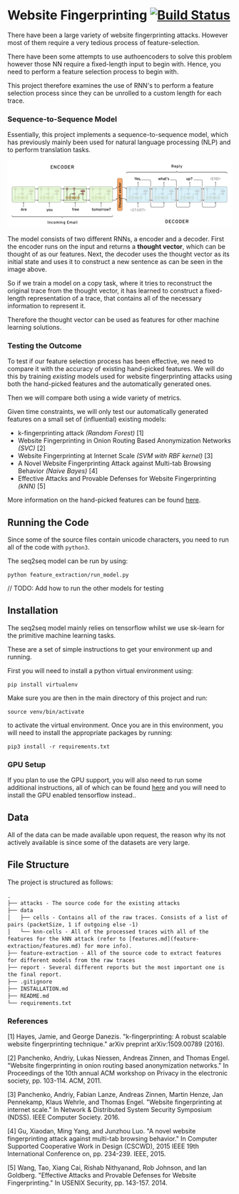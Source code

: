 # Website Fingerprinting [![Build Status](https://travis-ci.com/AxelGoetz/website-fingerprinting.svg?token=MDrK2H5qtb5x5ygwhAzr&branch=master)](https://travis-ci.com/AxelGoetz/website-fingerprinting)

There have been a large variety of website fingerprinting attacks.
However most of them require a very tedious process of feature-selection.

There have been some attempts to use authoencoders to solve this problem however those NN require a fixed-length input to begin with.
Hence, you need to perform a feature selection process to begin with.

This project therefore examines the use of RNN's to perform a feature selection process since they can be unrolled to a custom length for each trace.

### Sequence-to-Sequence Model

Essentially, this project implements a sequence-to-sequence model, which has previously mainly been used for natural language processing (NLP) and to perform translation tasks.

![Sequence-to-sequence model image](./static/images/seq2seq.png)

The model consists of two different RNNs, a encoder and a decoder.
First the encoder runs on the input and returns a **thought vector**, which can be thought of as our features.
Next, the decoder uses the thought vector as its initial state and uses it to construct a new sentence as can be seen in the image above.

So if we train a model on a copy task, where it tries to reconstruct the original trace from the thought vector, it has learned to construct a fixed-length representation of a trace, that contains all of the necessary information to represent it.

Therefore the thought vector can be used as features for other machine learning solutions.

### Testing the Outcome

To test if our feature selection process has been effective, we need to compare it with the accuracy of existing hand-picked features.
We will do this by training *existing* models used for website fingerprinting attacks using both the hand-picked features and the automatically generated ones.

Then we will compare both using a wide variety of metrics.

Given time constraints, we will only test our automatically generated features on a small set of (influential) existing models:
- k-fingerprinting attack *(Random Forest)* [1]
- Website Fingerprinting in Onion Routing Based Anonymization Networks *(SVC)* [2]
- Website Fingerprinting at Internet Scale *(SVM with RBF kernel)* [3]
- A Novel Website Fingerprinting Attack against Multi-tab Browsing Behavior *(Naive Bayes)* [4]
- Effective Attacks and Provable Defenses for Website Fingerprinting *(kNN)* [5]

More information on the hand-picked features can be found [here](./feature_extraction/features.md).

## Running the Code
Since some of the source files contain unicode characters, you need to run all of the code with `python3`.

The seq2seq model can be run by using:
```
python feature_extraction/run_model.py
```

// TODO: Add how to run the other models for testing

## Installation

The seq2seq model mainly relies on tensorflow whilst we use sk-learn for the primitive machine learning tasks.

These are a set of simple instructions to get your environment up and running.

First you will need to install a python virtual environment using:
```
pip install virtualenv
```

Make sure you are then in the main directory of this project and run:
```
source venv/bin/activate
```
to activate the virtual environment. Once you are in this environment, you will need to install the appropriate packages by running:
```
pip3 install -r requirements.txt
```

### GPU Setup

If you plan to use the GPU support, you will also need to run some additional instructions, all of which can be found [here](https://github.com/tensorflow/tensorflow/blob/master/tensorflow/g3doc/get_started/os_setup.md#test-the-tensorflow-installation) and you will need to install the GPU enabled tensorflow instead..


## Data
All of the data can be made available upon request, the reason why its not actively available is since some of the datasets are very large.

## File Structure
The project is structured as follows:
```
.
├── attacks - The source code for the existing attacks
├── data
│   ├── cells - Contains all of the raw traces. Consists of a list of pairs (packetSize, 1 if outgoing else -1)
│   └── knn-cells - All of the processed traces with all of the features for the kNN attack (refer to [features.md](feature-extraction/features.md) for more info).
├── feature-extraction - All of the source code to extract features for different models from the raw traces
├── report - Several different reports but the most important one is the final report.
├── .gitignore
├── INSTALLATION.md
├── README.md
└── requirements.txt
```

### References
[1] Hayes, Jamie, and George Danezis. "k-fingerprinting: A robust scalable website fingerprinting technique." arXiv preprint arXiv:1509.00789 (2016).

[2] Panchenko, Andriy, Lukas Niessen, Andreas Zinnen, and Thomas Engel. "Website fingerprinting in onion routing based anonymization networks." In Proceedings of the 10th annual ACM workshop on Privacy in the electronic society, pp. 103-114. ACM, 2011.

[3] Panchenko, Andriy, Fabian Lanze, Andreas Zinnen, Martin Henze, Jan Pennekamp, Klaus Wehrle, and Thomas Engel. "Website fingerprinting at internet scale." In Network & Distributed System Security Symposium (NDSS). IEEE Computer Society. 2016.

[4] Gu, Xiaodan, Ming Yang, and Junzhou Luo. "A novel website fingerprinting attack against multi-tab browsing behavior." In Computer Supported Cooperative Work in Design (CSCWD), 2015 IEEE 19th International Conference on, pp. 234-239. IEEE, 2015.

[5] Wang, Tao, Xiang Cai, Rishab Nithyanand, Rob Johnson, and Ian Goldberg. "Effective Attacks and Provable Defenses for Website Fingerprinting." In USENIX Security, pp. 143-157. 2014.
